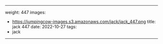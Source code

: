 
---
weight: 447
images:
- https://jumpingcow-images.s3.amazonaws.com/jack/jack_447.png
title: jack 447
date: 2022-10-27
tags:
- jack
---
